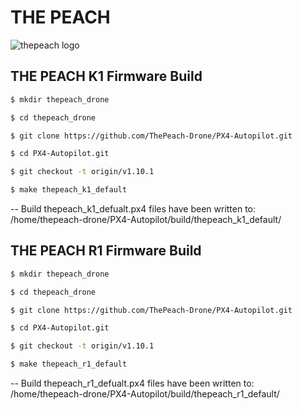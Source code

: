 # THE PEACH
![thepeach logo](http://gabom1.pagei.gethompy.com/data/editor/2005/ae065791211b1de95f89a5c5c9f796b7_1589185049_9675.png)

## THE PEACH K1 Firmware Build
```bash
$ mkdir thepeach_drone

$ cd thepeach_drone

$ git clone https://github.com/ThePeach-Drone/PX4-Autopilot.git

$ cd PX4-Autopilot.git

$ git checkout -t origin/v1.10.1

$ make thepeach_k1_default
```
-- Build thepeach_k1_defualt.px4 files have been written to: /home/thepeach-drone/PX4-Autopilot/build/thepeach_k1_default/


## THE PEACH R1 Firmware Build
```bash
$ mkdir thepeach_drone

$ cd thepeach_drone

$ git clone https://github.com/ThePeach-Drone/PX4-Autopilot.git

$ cd PX4-Autopilot.git

$ git checkout -t origin/v1.10.1

$ make thepeach_r1_default
```
-- Build thepeach_r1_defualt.px4 files have been written to: /home/thepeach-drone/PX4-Autopilot/build/thepeach_r1_default/
